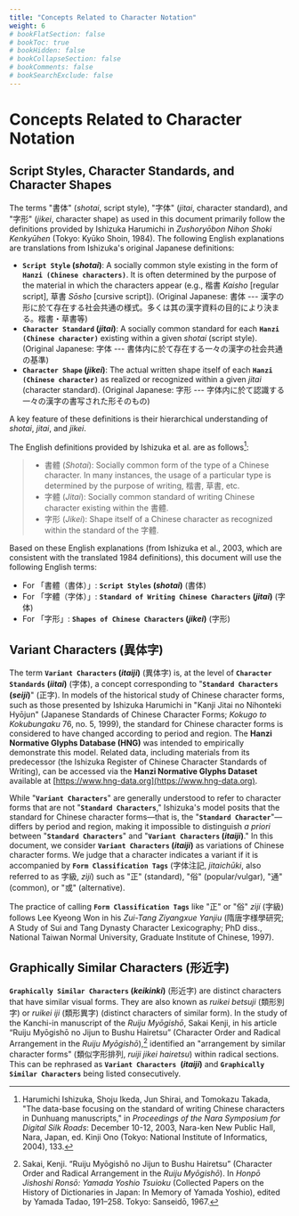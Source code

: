 ```yaml
---
title: "Concepts Related to Character Notation"
weight: 6
# bookFlatSection: false
# bookToc: true
# bookHidden: false
# bookCollapseSection: false
# bookComments: false
# bookSearchExclude: false
---
```



# Concepts Related to Character Notation

## Script Styles, Character Standards, and Character Shapes

The terms "書体" (*shotai*, script style), "字体" (*jitai*, character standard), and "字形" (*jikei*, character shape) as used in this document primarily follow the definitions provided by Ishizuka Harumichi in *Zushoryōbon Nihon Shoki Kenkyūhen* (Tokyo: Kyūko Shoin, 1984). The following English explanations are translations from Ishizuka's original Japanese definitions:

* **`Script Style` (*shotai*)**: A socially common style existing in the form of **`Hanzi (Chinese characters)`**. It is often determined by the purpose of the material in which the characters appear (e.g., 楷書 *Kaisho* [regular script], 草書 *Sōsho* [cursive script]).
    (Original Japanese: 書体 --- 漢字の形に於て存在する社会共通の様式。多くは其の漢字資料の目的により決まる。楷書・草書等)
* **`Character Standard` (*jitai*)**: A socially common standard for each **`Hanzi (Chinese character)`** existing within a given *shotai* (script style).
    (Original Japanese: 字体 --- 書体内に於て存在する一々の漢字の社会共通の基準)
* **`Character Shape` (*jikei*)**: The actual written shape itself of each **`Hanzi (Chinese character)`** as realized or recognized within a given *jitai* (character standard).
    (Original Japanese: 字形 --- 字体内に於て認識する一々の漢字の書写された形そのもの)

A key feature of these definitions is their hierarchical understanding of *shotai*, *jitai*, and *jikei*.

The English definitions provided by Ishizuka et al. are as follows[^ishizuka2003]:

[^ishizuka2003]:Harumichi Ishizuka, Shoju Ikeda, Jun Shirai, and Tomokazu Takada, "The data-base focusing on the standard of writing Chinese characters in Dunhuang manuscripts," in *Proceedings of the Nara Symposium for Digital Silk Roads*: December 10-12, 2003, Nara-ken New Public Hall, Nara, Japan, ed. Kinji Ono (Tokyo: National Institute of Informatics, 2004), 133.

> * 書體 (*Shotai*): Socially common form of the type of a Chinese character. In many instances, the usage of a particular type is determined by the purpose of writing, 楷書, 草書, etc.
> * 字體 (*Jitai*): Socially common standard of writing Chinese character existing within the 書體.
> * 字形 (*Jikei*): Shape itself of a Chinese character as recognized within the standard of the 字體.

Based on these English explanations (from Ishizuka et al., 2003, which are consistent with the translated 1984 definitions), this document will use the following English terms:
* For 「書體（書体）」: **`Script Styles` (*shotai*)** (書体)
* For 「字體（字体）」: **`Standard of Writing Chinese Characters` (*jitai*)** (字体)
* For 「字形」: **`Shapes of Chinese Characters` (*jikei*)** (字形)


## Variant Characters (異体字)

The term **`Variant Characters` (*itaiji*)** (異体字) is, at the level of **`Character Standards` (*iitai*)** (字体), a concept corresponding to "**`Standard Characters` (*seiji*)**" (正字).
In models of the historical study of Chinese character forms, such as those presented by Ishizuka Harumichi in "Kanji Jitai no Nihonteki Hyōjun" (Japanese Standards of Chinese Character Forms; *Kokugo to Kokubungaku* 76, no. 5, 1999), the standard for Chinese character forms is considered to have changed according to period and region. The **Hanzi Normative Glyphs Database (HNG)** was intended to empirically demonstrate this model. Related data, including materials from its predecessor (the Ishizuka Register of Chinese Character Standards of Writing), can be accessed via the **Hanzi Normative Glyphs Dataset** available at [https://www.hng-data.org](https://www.hng-data.org).

While "**`Variant Characters`**" are generally understood to refer to character forms that are not "**`Standard Characters`**," Ishizuka's model posits that the standard for Chinese character forms—that is, the "**`Standard Character`**"—differs by period and region, making it impossible to distinguish *a priori* between "**`Standard Characters`**" and "**`Variant Characters` (*itaiji*)**." In this document, we consider **`Variant Characters` (*itaiji*)** as variations of Chinese character forms. We judge that a character indicates a variant if it is accompanied by **`Form Classification Tags`** (字体注記, *jitaichūki*, also referred to as 字級, *zìjí*) such as "正" (standard), "俗" (popular/vulgar), "通" (common), or "或" (alternative).

The practice of calling **`Form Classification Tags`** like "正" or "俗" *zìjí* (字級) follows Lee Kyeong Won in his *Zui-Tang Ziyangxue Yanjiu* (隋唐字様學研究; A Study of Sui and Tang Dynasty Character Lexicography; PhD diss., National Taiwan Normal University, Graduate Institute of Chinese, 1997).


## Graphically Similar Characters (形近字)

**`Graphically Similar Characters` (*keikinki*)** (形近字) are distinct characters that have similar visual forms. They are also known as *ruikei betsuji* (類形別字) or *ruikei iji* (類形異字) (distinct characters of similar form).
In the study of the Kanchi-in manuscript of the *Ruiju Myōgishō*, Sakai Kenji, in his article “Ruiju Myōgishō no Jijun to Bushu Hairetsu” (Character Order and Radical Arrangement in the *Ruiju Myōgishō*),[^Sakai1967] identified an "arrangement by similar character forms" (類似字形排列, *ruiji jikei hairetsu*) within radical sections. This can be rephrased as **`Variant Characters `(*itaiji*)** and **`Graphically Similar Characters`** being listed consecutively.

[^Sakai1967]: Sakai, Kenji. “Ruiju Myōgishō no Jijun to Bushu Hairetsu” (Character Order and Radical Arrangement in the *Ruiju Myōgishō*). In *Honpō Jishoshi Ronsō: Yamada Yoshio Tsuioku* (Collected Papers on the History of Dictionaries in Japan: In Memory of Yamada Yoshio), edited by Yamada Tadao, 191–258. Tokyo: Sanseidō, 1967.

